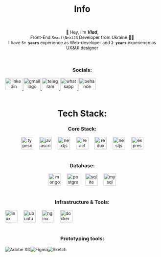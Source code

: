 <body>
  <h1 align="center">
    Info
  </h1>
  <br />
  <p align="center">
    👋 Hey, I’m <b><i>Vlad</i></b>,
    <br />
    Front-End <code>React\NextJS</code> Developer from Ukraine 💙💛
    <br />
    I have <code><b>5+ years</b></code> experience as Web-developer and <code><b>2 years</b></code> experience as UX&UI
    designer
  </p>
  <br/>
      <h3 align="center">Socials:</h3>
  <div style="display: flex;" align="center">
 <div align="center">
  <a href="https://www.linkedin.com/in/vlad-rey/" target="_blank">
    <img src="https://raw.githubusercontent.com/maurodesouza/profile-readme-generator/master/src/assets/icons/social/linkedin/default.svg" width="56" height="40" alt="linkedin logo"  />
  </a>
  <a href="mailto="vls.sidorow@gmail.com"" target="_blank">
    <img src="https://raw.githubusercontent.com/maurodesouza/profile-readme-generator/master/src/assets/icons/social/gmail/default.svg" width="56" height="40" alt="gmail logo"  />
  </a>
  <a href="https://t.me/vlad_rey" target="_blank">
    <img src="https://raw.githubusercontent.com/maurodesouza/profile-readme-generator/master/src/assets/icons/social/telegram/default.svg" width="56" height="40" alt="telegram logo"  />
  </a>
  <a href="https://api.whatsapp.com/send?phone=380996449767" target="_blank">
    <img src="https://raw.githubusercontent.com/maurodesouza/profile-readme-generator/master/src/assets/icons/social/whatsapp/default.svg" width="56" height="40" alt="whatsapp logo"  />
  </a>
  <a href="https://www.behance.net/vlad-rey" target="_blank">
    <img src="https://raw.githubusercontent.com/maurodesouza/profile-readme-generator/master/src/assets/icons/social/behance/default.svg" width="56" height="40" alt="behance logo"  />
  </a>
</div>
  </div>
  <br />
  <h1 align="center">
    Tech Stack:
  </h1>
  <h3 align="center">Core Stack:</h3>
  <div align="center">
    <img src="https://cdn.jsdelivr.net/gh/devicons/devicon/icons/typescript/typescript-original.svg" height="40" alt="typescript logo"  />
    <img width="12" />
    <img src="https://cdn.jsdelivr.net/gh/devicons/devicon/icons/javascript/javascript-original.svg" height="40" alt="javascript logo"  />
    <img width="12" />
    <img src="https://cdn.jsdelivr.net/gh/devicons/devicon/icons/nextjs/nextjs-original.svg" height="40" alt="nextjs logo"  />
    <img width="12" />
    <img src="https://cdn.jsdelivr.net/gh/devicons/devicon/icons/react/react-original.svg" height="40" alt="react logo"  />
    <img width="12" />
    <img src="https://cdn.jsdelivr.net/gh/devicons/devicon/icons/redux/redux-original.svg" height="40" alt="redux logo"  />
    <img width="12" />
    <img src="https://cdn.jsdelivr.net/gh/devicons/devicon/icons/nestjs/nestjs-original.svg" height="40" alt="nestjs logo"  />
    <img width="12" />
    <img src="https://cdn.jsdelivr.net/gh/devicons/devicon/icons/express/express-original.svg" height="40" alt="express logo"  />
  </div>
  </div>
  <br />

  <h3 align="center">Database:</h3>
  <div align="center">
    <img src="https://cdn.jsdelivr.net/gh/devicons/devicon/icons/mongodb/mongodb-original.svg" height="40" alt="mongodb logo"  />
    <img width="12" />
    <img src="https://cdn.jsdelivr.net/gh/devicons/devicon/icons/postgresql/postgresql-original.svg" height="40" alt="postgresql logo"  />
    <img width="12" />
    <img src="https://cdn.jsdelivr.net/gh/devicons/devicon/icons/sqlite/sqlite-original.svg" height="40" alt="sqlite logo"  />
    <img width="12" />
    <img src="https://cdn.jsdelivr.net/gh/devicons/devicon/icons/mysql/mysql-original.svg" height="40" alt="mysql logo"  />
  </div>
  <br />

  <h3 align="center"> Infrastructure & Tools:</h3>
   <div align="left">
    <img src="https://cdn.jsdelivr.net/gh/devicons/devicon/icons/linux/linux-original.svg" height="40" alt="linux logo"  />
    <img width="12" />
    <img src="https://cdn.jsdelivr.net/gh/devicons/devicon/icons/ubuntu/ubuntu-plain.svg" height="40" alt="ubuntu logo"  />
    <img width="12" />
    <img src="https://cdn.jsdelivr.net/gh/devicons/devicon/icons/nginx/nginx-original.svg" height="40" alt="nginx logo"  />
    <img width="12" />
    <img src="https://cdn.jsdelivr.net/gh/devicons/devicon/icons/docker/docker-original.svg" height="40" alt="docker logo"  />
  </div>
  <br />

  <h3 align="center"> Prototyping tools:</h3>
  <div style="display: flex;" align="center">
    <img src="https://img.shields.io/badge/Adobe%20XD-470137?style=flat&logo=Adobe%20XD&logoColor=#FF61F6"
      alt="Adobe XD" />
    <img src="https://img.shields.io/badge/figma-%23F24E1E.svg?style=flat&logo=figma&logoColor=white" alt="Figma" />
    <img src="https://img.shields.io/badge/Sketch-FFB387?style=flat&logo=sketch&logoColor=black" alt="Sketch" />
  </div>
</body>
